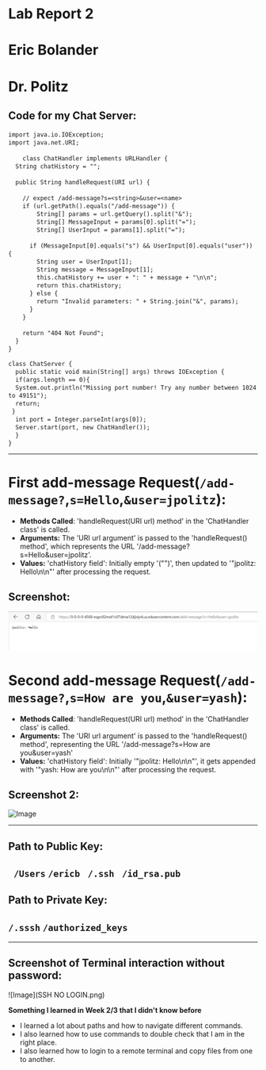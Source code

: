 # Lab Report 2 
# Eric Bolander
# Dr. Politz

## Code for my Chat Server: 
```
import java.io.IOException;
import java.net.URI;

    class ChatHandler implements URLHandler {
  String chatHistory = "";

  public String handleRequest(URI url) {

    // expect /add-message?s=<string>&user=<name>
    if (url.getPath().equals("/add-message")) {
        String[] params = url.getQuery().split("&");
        String[] MessageInput = params[0].split("=");
        String[] UserInput = params[1].split("=");
      
      if (MessageInput[0].equals("s") && UserInput[0].equals("user")) {
        String user = UserInput[1];
        String message = MessageInput[1];
        this.chatHistory += user + ": " + message + "\n\n";
        return this.chatHistory;
      } else {
        return "Invalid parameters: " + String.join("&", params);
      }
    }

    return "404 Not Found";
  }
}
```

```
class ChatServer {
  public static void main(String[] args) throws IOException {
  if(args.length == 0){
  System.out.println("Missing port number! Try any number between 1024 to 49151");
  return;
 }
  int port = Integer.parseInt(args[0]);
  Server.start(port, new ChatHandler());
  }
}
```

--- 

# First add-message Request(`/add-message?`,`s=Hello`,`&user=jpolitz`):
*  **Methods Called**: 'handleRequest(URI url) method' in the 'ChatHandler class' is called.
*  **Arguments:** The 'URI url argument' is passed to the 'handleRequest() method', which represents the URL '/add-message?s=Hello&user=jpolitz'.
*  **Values:** 'chatHistory field': Initially empty '("")', then updated to '"jpolitz: Hello\n\n"' after processing the request.
  ## Screenshot: 
   ![Image](addmessage1.png)

# Second add-message Request(`/add-message?`,`s=How are you`,`&user=yash`):
*  **Methods Called**: 'handleRequest(URI url) method' in the 'ChatHandler class' is called.
*  **Arguments:** The 'URI url argument' is passed to the 'handleRequest() method', representing the URL '/add-message?s=How are you&user=yash'
*  **Values:** 'chatHistory field': Initially '"jpolitz: Hello\n\n"', it gets appended with '"yash: How are you\n\n"' after processing the request.
  ## Screenshot 2: 
   ![Image](addmessage2.png)
  
--- 
  
 ## Path to Public Key:
## ` /Users` `/ericb ` `/.ssh ` ` /id_rsa.pub `

## Path to Private Key: 
  ## ` /.sssh ` ` /authorized_keys `

  ---
  
  ## Screenshot of Terminal interaction without password: 
 ![Image](SSH NO LOGIN.png)


  **Something I learned in Week 2/3 that I didn't know before**
  * I learned a lot about paths and how to navigate different commands.
  * I also learned how to use commands to double check that I am in the right place.
  * I also learned how to login to a remote terminal and copy files from one to another. 
  
